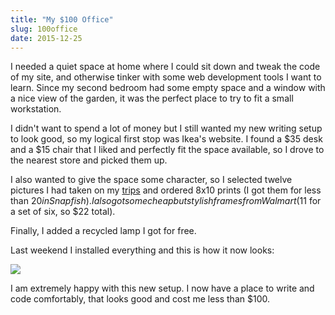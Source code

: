 ```yaml
---
title: "My $100 Office"
slug: 100office
date: 2015-12-25
---
```


I needed a quiet space at home where I could sit down and tweak the code of my site, and otherwise tinker with some web development tools I want to learn. Since my second bedroom had some empty space and a window with a nice view of the garden, it was the perfect place to try to fit a small workstation.

I didn't want to spend a lot of money but I still wanted my new writing setup to look good, so my logical first stop was Ikea's website. I found a $35 desk and a $15 chair that I liked and perfectly fit the space available, so I drove to the nearest store and picked them up.

I also wanted to give the space some character, so I selected twelve pictures I had taken on my [trips](../photos/) and ordered 8x10 prints (I got them for less than $20 in Snapfish).  I also got some cheap but stylish frames from Walmart ($11 for a set of six, so $22 total).

Finally, I added a recycled lamp I got for free.

Last weekend I installed everything and this is how it now looks:

<img src = "/img/workstation.jpg" class="gallery medium">

I am extremely happy with this new setup. I now have a place to write and code comfortably, that looks good and cost me less than $100.

